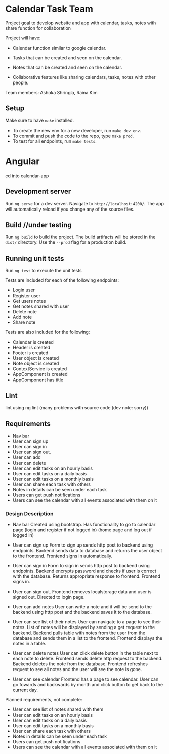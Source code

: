 # Calendar Task Team

Project goal to develop website and app with calendar, tasks, notes with share function for collaboration

Project will have:

- Calendar function similar to google calendar.

- Tasks that can be created and seen on the calendar.

- Notes that can be created and seen on the calendar.

- Collaborative features like sharing calendars, tasks, notes with other people.

Team members: Ashoka Shringla, Raina Kim

## Setup

Make sure to have `make` installed.

- To create the new env for a new developer, run `make dev_env`.
- To commit and push the code to the repo, type `make prod`.
- To test for all endpoints, run `make tests`.

# Angular
cd into calendar-app
## Development server

Run `ng serve` for a dev server. Navigate to `http://localhost:4200/`. The app will automatically reload if you change any of the source files.

## Build //under testing

Run `ng build` to build the project. The build artifacts will be stored in the `dist/` directory. Use the `--prod` flag for a production build.

## Running unit tests

Run `ng test` to execute the unit tests

Tests are included for each of the following endpoints:
 - Login user
 - Register user
 - Get users notes
 - Get notes shared with user
 - Delete note
 - Add note
 - Share note

Tests are also included for the following:
 - Calendar is created
 - Header is created
 - Footer is created
 - User object is created
 - Note object is created
 - ContextService is created
 - AppComponent is created
 - AppComponent has title

## Lint

lint using ng lint (many problems with source code (dev note: sorry))

## Requirements
- Nav bar
- User can sign up
- User can sign in
- User can sign out.
- User can add
- User can delete
- User can edit tasks on an hourly basis
- User can edit tasks on a daily basis
- User can edit tasks on a monthly basis
- User can share each task with others
- Notes in details can be seen under each task
- Users can get push notifications
- Users can see the calendar with all events associated with them on it 

### Design Description

- Nav bar
Created using bootstrap. Has functionality to go to calendar page (login and register if not logged in) (home page and log out if logged in)

- User can sign up
Form to sign up sends http post to backend using endpoints. Backend sends data to database and returns the user object to the frontend. Frontend signs in automatically.

- User can sign in
Form to sign in sends http post to backend using endpoints. Backend encrypts password and checks if user is correct with the database. Returns appropriate response to frontend.
Frontend signs in.

- User can sign out.
Frontend removes localstorage data and user is signed out. Directed to login page.

- User can add notes
User can write a note and it will be send to the backend using http post and the backend saves it to the database. 

- User can see list of their notes
User can navigate to a page to see their notes. List of notes will be displayed by sending a get request to the backend. Backend pulls table with notes from the user from the database and sends them in a list to the frontend. Frontend displays the notes in a table.

- User can delete notes
User can click delete button in the table next to each note to delete. Frontend sends delete http request to the backend. Backend deletes the note from the database. Frontend refreshes request to see all notes and the user will see the note is gone.

- User can see calendar
Frontend has a page to see calendar. User can go fowards and backwards by month and click button to get back to the current day.

Planned requirements, not complete:
- User can see list of notes shared with them
- User can edit tasks on an hourly basis
- User can edit tasks on a daily basis
- User can edit tasks on a monthly basis
- User can share each task with others
- Notes in details can be seen under each task
- Users can get push notifications
- Users can see the calendar with all events associated with them on it 
